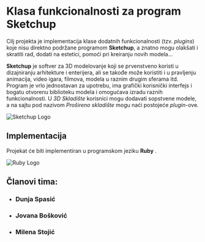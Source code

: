 # Klasa funkcionalnosti za program Sketchup

   Cilj projekta je implementacija klase dodatnih funkcionalnosti (tzv. *plugins*) koje nisu direktno podržane programom **Sketchup**, a znatno mogu olakšati i skratiti rad, dodati na estetici, pomoći pri kreiranju novih modela...
   
   
   **Sketchup** je softver za 3D modelovanje koji se prvenstveno koristi u dizajniranju arhitekture i enterijera, ali se takođe može koristiti i u pravljenju animacija, video igara, filmova, modela u raznim drugim sferama itd. Program je vrlo jednostavan za upotrebu, ima grafički korisnički interfejs i bogatu otvorenu biblioteku modela i omogućava izradu raznih funkcionalnosti. U *3D Skladište* korisnici mogu dodavati sopstvene modele, a na sajtu pod nazivom *Prošireno skladište* mogu naći postojeće *plugin*-ove.
   
   ![Sketchup Logo](https://github.com/matf-pp2019/safir/blob/master/sketchup-icon-png-28.jpg)
   
   ## Implementacija
   Projekat će biti implementiran u programskom jeziku **Ruby** .
   
   ![Ruby Logo](https://github.com/matf-pp2019/safir/blob/master/ruby-logo-png-6.png)
   
   ## Članovi tima:
   * ### Dunja Spasić
   * ### Jovana Bošković
   * ### Milena Stojić
